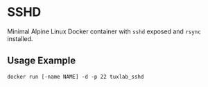 # SSHD

Minimal Alpine Linux Docker container with `sshd` exposed and `rsync` installed.

## Usage Example

```
docker run [-name NAME] -d -p 22 tuxlab_sshd
````
